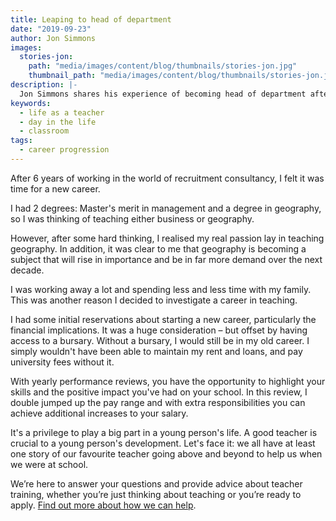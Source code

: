```yaml
---
title: Leaping to head of department
date: "2019-09-23"
author: Jon Simmons
images:
  stories-jon:
    path: "media/images/content/blog/thumbnails/stories-jon.jpg"
    thumbnail_path: "media/images/content/blog/thumbnails/stories-jon.jpg"
description: |-
  Jon Simmons shares his experience of becoming head of department after just two and a half years teaching.
keywords:
  - life as a teacher
  - day in the life
  - classroom
tags:
  - career progression
---
```


After 6 years of working in the world of recruitment consultancy, I felt it was time for a new career.

I had 2 degrees: Master's merit in management and a degree in geography, so I was thinking of teaching either business or geography.

However, after some hard thinking, I realised my real passion lay in teaching geography. In addition, it was clear to me that geography is becoming a subject that will rise in importance and be in far more demand over the next decade.

I was working away a lot and spending less and less time with my family. This was another reason I decided to investigate a career in teaching.

I had some initial reservations about starting a new career, particularly the financial implications. It was a huge consideration – but offset by having access to a bursary. Without a bursary, I would still be in my old career. I simply wouldn't have been able to maintain my rent and loans, and pay university fees without it.

With yearly performance reviews, you have the opportunity to highlight your skills and the positive impact you've had on your school. In this review, I double jumped up the pay range and with extra responsibilities you can achieve additional increases to your salary.

It's a privilege to play a big part in a young person's life. A good teacher is crucial to a young person's development. Let's face it: we all have at least one story of our favourite teacher going above and beyond to help us when we were at school.

We’re here to answer your questions and provide advice about teacher training, whether you’re just thinking about teaching or you’re ready to apply. [Find out more about how we can help](/help-and-advice).

